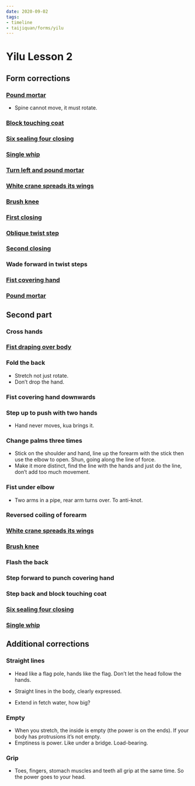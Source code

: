 ```yaml
---
date: 2020-09-02
tags:
- timeline
- taijiquan/forms/yilu
---
```


# Yilu Lesson 2

## Form corrections
### [Pound mortar](jingangdaodui.md)
* Spine cannot move, it must rotate.
### [Block touching coat](lancayi.md)
### [Six sealing four closing](liufengsibi.md)
### [Single whip](danbian.md)
### [Turn left and pound mortar](jingangdaodui.md)
### [White crane spreads its wings](baiheliangchi.md)
### [Brush knee](louxiaobu.md)
### [First closing](chushou.md)
### [Oblique twist step](xiexingaobu.md)
### [Second closing](zaishou.md)
### Wade forward in twist steps
### [Fist covering hand](yanshougongchui.md)
### [Pound mortar](jingangdaodui.md)

## Second part
### Cross hands
### [Fist draping over body](pishenchui.md)
### Fold the back
* Stretch not just rotate.
* Don’t drop the hand.
### Fist covering hand downwards
### Step up to push with two hands
* Hand never moves, kua brings it.
### Change palms three times
* Stick on the shoulder and hand,  line up the forearm with the stick then use the elbow to open.  Shun, going along the line of force.
* Make it more distinct, find the line with the hands and just do the line, don’t add too much movement.
### Fist under elbow
* Two arms in a pipe, rear arm turns over.  To anti-knot.
### Reversed coiling of forearm
### [White crane spreads its wings](baiheliangchi.md)
### [Brush knee](louxiaobu.md)
### Flash the back
### Step forward to punch covering hand
### Step back and block touching coat
### [Six sealing four closing](liufengsibi.md)
### [Single whip](danbian.md)

## Additional corrections
### Straight lines
* Head like a flag pole, hands like the flag.  Don’t let the head follow the hands.

* Straight lines in the body, clearly expressed.

* Extend in fetch water, how big?

### Empty
* When you stretch, the inside is empty (the power is on the ends).  If your body has protrusions it’s not empty.
* Emptiness is power.  Like under a bridge.  Load-bearing.

### Grip
* Toes, fingers, stomach muscles and teeth all grip at the same time.  So the power goes to your head.
